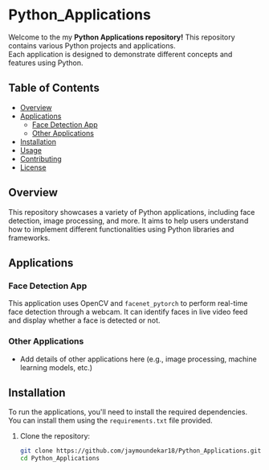 # Python_Applications
Welcome to the my **Python Applications repository!** This repository contains various Python projects and applications.<br> Each application is designed to demonstrate different concepts and features using Python.

## Table of Contents

- [Overview](#overview)
- [Applications](#applications)
  - [Face Detection App](./Face%Detection/README.md)
  - [Other Applications](#other-applications)
- [Installation](#installation)
- [Usage](#usage)
- [Contributing](#contributing)
- [License](#license)

## Overview

This repository showcases a variety of Python applications, including face detection, image processing, and more. It aims to help users understand how to implement different functionalities using Python libraries and frameworks.

## Applications

### Face Detection App
This application uses OpenCV and `facenet_pytorch` to perform real-time face detection through a webcam. It can identify faces in live video feed and display whether a face is detected or not.

### Other Applications
- Add details of other applications here (e.g., image processing, machine learning models, etc.)

## Installation

To run the applications, you'll need to install the required dependencies. You can install them using the `requirements.txt` file provided.

1. Clone the repository:

   ```bash
   git clone https://github.com/jaymoundekar18/Python_Applications.git
   cd Python_Applications
